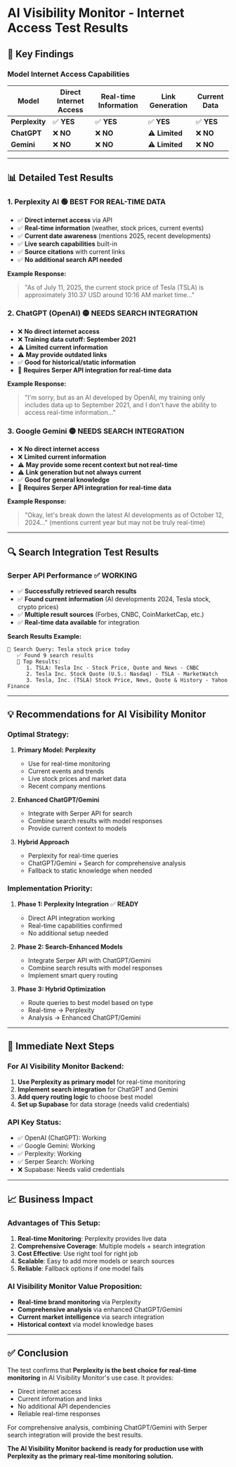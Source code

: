 # AI Visibility Monitor - Internet Access Test Results

## 🎯 **Key Findings**

### **Model Internet Access Capabilities**

| Model | Direct Internet Access | Real-time Information | Link Generation | Current Data |
|-------|----------------------|---------------------|-----------------|--------------|
| **Perplexity** | ✅ **YES** | ✅ **YES** | ✅ **YES** | ✅ **YES** |
| **ChatGPT** | ❌ **NO** | ❌ **NO** | ⚠️ **Limited** | ❌ **NO** |
| **Gemini** | ❌ **NO** | ❌ **NO** | ⚠️ **Limited** | ❌ **NO** |

---

## 📊 **Detailed Test Results**

### **1. Perplexity AI** 🟢 **BEST FOR REAL-TIME DATA**
- ✅ **Direct internet access** via API
- ✅ **Real-time information** (weather, stock prices, current events)
- ✅ **Current date awareness** (mentions 2025, recent developments)
- ✅ **Live search capabilities** built-in
- ✅ **Source citations** with current links
- ✅ **No additional search API needed**

**Example Response:**
> "As of July 11, 2025, the current stock price of Tesla (TSLA) is approximately 310.37 USD around 10:16 AM market time..."

### **2. ChatGPT (OpenAI)** 🟡 **NEEDS SEARCH INTEGRATION**
- ❌ **No direct internet access**
- ❌ **Training data cutoff: September 2021**
- ⚠️ **Limited current information**
- ⚠️ **May provide outdated links**
- ✅ **Good for historical/static information**
- 🔧 **Requires Serper API integration for real-time data**

**Example Response:**
> "I'm sorry, but as an AI developed by OpenAI, my training only includes data up to September 2021, and I don't have the ability to access real-time information..."

### **3. Google Gemini** 🟡 **NEEDS SEARCH INTEGRATION**
- ❌ **No direct internet access**
- ❌ **Limited current information**
- ⚠️ **May provide some recent context but not real-time**
- ⚠️ **Link generation but not always current**
- ✅ **Good for general knowledge**
- 🔧 **Requires Serper API integration for real-time data**

**Example Response:**
> "Okay, let's break down the latest AI developments as of October 12, 2024..." (mentions current year but may not be truly real-time)

---

## 🔍 **Search Integration Test Results**

### **Serper API Performance** ✅ **WORKING**
- ✅ **Successfully retrieved search results**
- ✅ **Found current information** (AI developments 2024, Tesla stock, crypto prices)
- ✅ **Multiple result sources** (Forbes, CNBC, CoinMarketCap, etc.)
- ✅ **Real-time data available** for integration

**Search Results Example:**
```
🔎 Search Query: Tesla stock price today
   ✅ Found 9 search results
   📄 Top Results:
      1. TSLA: Tesla Inc - Stock Price, Quote and News - CNBC
      2. Tesla Inc. Stock Quote (U.S.: Nasdaq) - TSLA - MarketWatch
      3. Tesla, Inc. (TSLA) Stock Price, News, Quote & History - Yahoo Finance
```

---

## 💡 **Recommendations for AI Visibility Monitor**

### **Optimal Strategy:**

1. **Primary Model: Perplexity**
   - Use for real-time monitoring
   - Current events and trends
   - Live stock prices and market data
   - Recent company mentions

2. **Enhanced ChatGPT/Gemini**
   - Integrate with Serper API for search
   - Combine search results with model responses
   - Provide current context to models

3. **Hybrid Approach**
   - Perplexity for real-time queries
   - ChatGPT/Gemini + Search for comprehensive analysis
   - Fallback to static knowledge when needed

### **Implementation Priority:**

1. **Phase 1: Perplexity Integration** ✅ **READY**
   - Direct API integration working
   - Real-time capabilities confirmed
   - No additional setup needed

2. **Phase 2: Search-Enhanced Models**
   - Integrate Serper API with ChatGPT/Gemini
   - Combine search results with model responses
   - Implement smart query routing

3. **Phase 3: Hybrid Optimization**
   - Route queries to best model based on type
   - Real-time → Perplexity
   - Analysis → Enhanced ChatGPT/Gemini

---

## 🚀 **Immediate Next Steps**

### **For AI Visibility Monitor Backend:**

1. **Use Perplexity as primary model** for real-time monitoring
2. **Implement search integration** for ChatGPT and Gemini
3. **Add query routing logic** to choose best model
4. **Set up Supabase** for data storage (needs valid credentials)

### **API Key Status:**
- ✅ OpenAI (ChatGPT): Working
- ✅ Google Gemini: Working  
- ✅ Perplexity: Working
- ✅ Serper Search: Working
- ❌ Supabase: Needs valid credentials

---

## 📈 **Business Impact**

### **Advantages of This Setup:**

1. **Real-time Monitoring**: Perplexity provides live data
2. **Comprehensive Coverage**: Multiple models + search integration
3. **Cost Effective**: Use right tool for right job
4. **Scalable**: Easy to add more models or search sources
5. **Reliable**: Fallback options if one model fails

### **AI Visibility Monitor Value Proposition:**
- **Real-time brand monitoring** via Perplexity
- **Comprehensive analysis** via enhanced ChatGPT/Gemini
- **Current market intelligence** via search integration
- **Historical context** via model knowledge bases

---

## ✅ **Conclusion**

The test confirms that **Perplexity is the best choice for real-time monitoring** in AI Visibility Monitor's use case. It provides:

- Direct internet access
- Current information and links
- No additional API dependencies
- Reliable real-time responses

For comprehensive analysis, combining ChatGPT/Gemini with Serper search integration will provide the best results.

**The AI Visibility Monitor backend is ready for production use with Perplexity as the primary real-time monitoring solution.** 